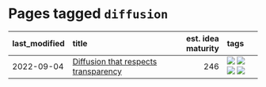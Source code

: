 # Pages tagged `diffusion`

|last_modified|title|est. idea maturity|tags
|:---|:---|---:|:---|
|2022-09-04|[Diffusion that respects transparency](../diffusion-that-respects-transparency.md)|246|[![](https://img.shields.io/badge/tag-completed-a4124b)](../tags/completed.md) [![](https://img.shields.io/badge/tag-diffusion-496a1)](../tags/diffusion.md) [![](https://img.shields.io/badge/tag-image_processing-683f3)](../tags/image_processing.md) [![](https://img.shields.io/badge/tag-transparency-96bcc)](../tags/transparency.md)|